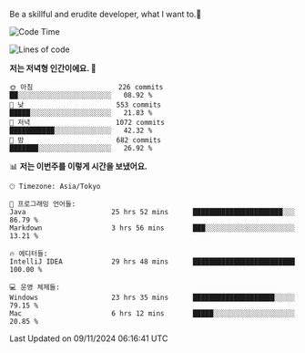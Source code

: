 Be a skillful and erudite developer, what I want to.👶

<!--START_SECTION:waka-->
![Code Time](http://img.shields.io/badge/Code%20Time-1%2C386%20hrs%2028%20mins-blue)

![Lines of code](https://img.shields.io/badge/%EC%A0%80%EB%8A%94%20%EC%97%AC%ED%83%9C%EA%B9%8C%EC%A7%80%20-883.3%20thousand%20%EC%A4%84%EC%9D%98%20%EC%BD%94%EB%93%9C%EB%A5%BC%20%EC%9E%91%EC%84%B1%ED%96%88%EC%96%B4%EC%9A%94.-blue)

**저는 저녁형 인간이에요. 🦉** 

```text
🌞 아침                     226 commits         ██░░░░░░░░░░░░░░░░░░░░░░░   08.92 % 
🌆 낮　                     553 commits         █████░░░░░░░░░░░░░░░░░░░░   21.83 % 
🌃 저녁                     1072 commits        ███████████░░░░░░░░░░░░░░   42.32 % 
🌙 밤　                     682 commits         ███████░░░░░░░░░░░░░░░░░░   26.92 % 
```


📊 **저는 이번주를 이렇게 시간을 보냈어요.** 

```text
🕑︎ Timezone: Asia/Tokyo

💬 프로그래밍 언어들: 
Java                     25 hrs 52 mins      ██████████████████████░░░   86.79 % 
Markdown                 3 hrs 56 mins       ███░░░░░░░░░░░░░░░░░░░░░░   13.21 % 

🔥 에디터들: 
IntelliJ IDEA            29 hrs 48 mins      █████████████████████████   100.00 % 

💻 운영 체제들: 
Windows                  23 hrs 35 mins      ████████████████████░░░░░   79.15 % 
Mac                      6 hrs 12 mins       █████░░░░░░░░░░░░░░░░░░░░   20.85 % 
```


 Last Updated on 09/11/2024 06:16:41 UTC
<!--END_SECTION:waka-->
